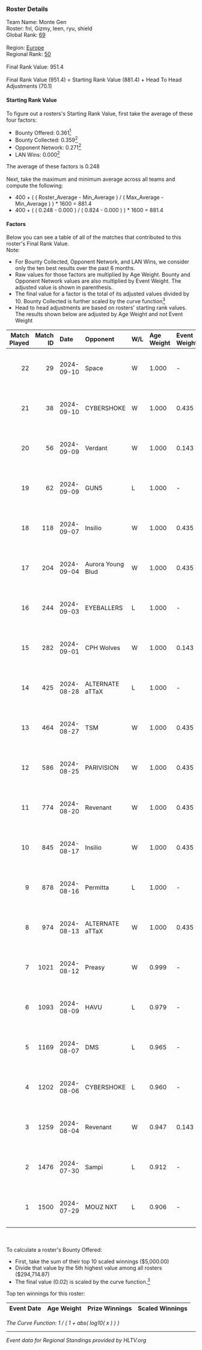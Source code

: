 ### Roster Details<br />
Team Name: Monte Gen<br />
Roster: fnl, Gizmy, leen, ryu, shield<br />
Global Rank: [69](../../standings_global_2024_09_11.md)<br />
<br />
Region: [Europe]( ../../standings_europe_2024_09_11.md)<br />
Regional Rank: [50]( ../../standings_europe_2024_09_11.md)<br />
<br />
Final Rank Value:  951.4<br />
<br />
Final Rank Value (951.4) = Starting Rank Value (881.4) + Head To Head Adjustments (70.1)<br />

#### Starting Rank Value<br />
To figure out a rosters's Starting Rank Value, first take the average of these four factors:<br />
- Bounty Offered: 0.361[<sup>1</sup>](#table2)
- Bounty Collected: 0.359[<sup>2</sup>](#table1)
- Opponent Network: 0.271[<sup>2</sup>](#table1)
- LAN Wins: 0.000[<sup>2</sup>](#table1)

The average of these factors is 0.248<br />
<br />
Next, take the maximum and minimum average across all teams and compute the following:<br />
- 400 + ( ( Roster_Average - Min_Average ) / ( Max_Average - Min_Average ) ) * 1600 = 881.4
- 400 + ( ( 0.248 - 0.000 ) / ( 0.824 - 0.000 ) ) * 1600 = 881.4


#### Factors<br />
Below you can see a table of all of the matches that contributed to this roster's Final Rank Value.<br />
Note:<br />

- For Bounty Collected, Opponent Network, and LAN Wins, we consider only the ten best results over the past 6 months.
- Raw values for those factors are multiplied by Age Weight. Bounty and Opponent Network values are also multiplied by Event Weight. The adjusted value is shown in parenthesis.
- The final value for a factor is the total of its adjusted values divided by 10. Bounty Collected is further scaled by the curve function[<sup>3</sup>](#curveFunction)
- Head to head adjustments are based on rosters' starting rank values. The results shown below are adjusted by Age Weight and not Event Weight
<span id="table1"></span><br />


| Match Played | Match ID | Date       | Opponent          | W/L | Age Weight | Event Weight | Bounty Collected | Opponent Network | LAN Wins  | H2H Adj. | Roster                         |
| -: | -: | :- | :- | :- | :- | :- | :- | :- | :- | -: | :- |
|           22 |       29 | 2024-09-10 | Space             | W   | 1.000      | -            | -                | -                | 0 (0.000) |     6.97 | fnl, Gizmy, leen, ryu, shield  |
|           21 |       38 | 2024-09-10 | CYBERSHOKE        | W   | 1.000      | 0.435        | 0.044 (0.019)    | 0.701 (0.305)    | 0 (0.000) |    18.21 | fnl, Gizmy, leen, ryu, shield  |
|           20 |       56 | 2024-09-09 | Verdant           | W   | 1.000      | 0.143        | 0.011 (0.002)    | -                | 0 (0.000) |     9.32 | fnl, Gizmy, leen, ryu, shield  |
|           19 |       62 | 2024-09-09 | GUN5              | L   | 1.000      | -            | -                | -                | -         |    -9.94 | fnl, Gizmy, leen, ryu, shield  |
|           18 |      118 | 2024-09-07 | Insilio           | W   | 1.000      | 0.435        | 0.023 (0.010)    | 0.706 (0.307)    | 0 (0.000) |    15.23 | fnl, Gizmy, leen, ryu, shield  |
|           17 |      204 | 2024-09-04 | Aurora Young Blud | W   | 1.000      | 0.435        | 0.019 (0.008)    | 0.690 (0.300)    | 0 (0.000) |    13.06 | fnl, Gizmy, leen, ryu, shield  |
|           16 |      244 | 2024-09-03 | EYEBALLERS        | L   | 1.000      | -            | -                | -                | -         |   -20.51 | fnl, Gizmy, leen, ryu, shield  |
|           15 |      282 | 2024-09-01 | CPH Wolves        | W   | 1.000      | 0.143        | -                | 0.570 (0.081)    | 0 (0.000) |    11.26 | fnl, Gizmy, leen, ryu, shield  |
|           14 |      425 | 2024-08-28 | ALTERNATE aTTaX   | L   | 1.000      | -            | -                | -                | -         |   -14.39 | fnl, Gizmy, leen, ryu, shield  |
|           13 |      464 | 2024-08-27 | TSM               | W   | 1.000      | 0.435        | 0.059 (0.025)    | 0.879 (0.382)    | 0 (0.000) |    22.47 | fnl, Gizmy, leen, ryu, shield  |
|           12 |      586 | 2024-08-25 | PARIVISION        | W   | 1.000      | 0.435        | 0.046 (0.020)    | 0.707 (0.307)    | 0 (0.000) |    25.12 | fnl, Gizmy, leen, ryu, shield  |
|           11 |      774 | 2024-08-20 | Revenant          | W   | 1.000      | 0.435        | 0.043 (0.019)    | 0.652 (0.283)    | 0 (0.000) |    18.88 | fnl, Gizmy, leen, ryu, shield  |
|           10 |      845 | 2024-08-17 | Insilio           | W   | 1.000      | 0.435        | 0.023 (0.010)    | 0.706 (0.307)    | 0 (0.000) |    17.80 | fnl, Gizmy, leen, ryu, shield  |
|            9 |      878 | 2024-08-16 | Permitta          | L   | 1.000      | -            | -                | -                | -         |   -13.41 | AiyvaN, fnl, leen, ryu, shield |
|            8 |      974 | 2024-08-13 | ALTERNATE aTTaX   | W   | 1.000      | 0.435        | 0.103 (0.045)    | 0.812 (0.353)    | -         |    16.85 | fnl, Gizmy, leen, ryu, shield  |
|            7 |     1021 | 2024-08-12 | Preasy            | W   | 0.999      | -            | -                | -                | -         |     9.89 | fnl, Gizmy, leen, ryu, shield  |
|            6 |     1093 | 2024-08-09 | HAVU              | L   | 0.979      | -            | -                | -                | -         |   -25.60 | fnl, Gizmy, leen, ryu, shield  |
|            5 |     1169 | 2024-08-07 | DMS               | L   | 0.965      | -            | -                | -                | -         |   -14.41 | fnl, Gizmy, leen, ryu, shield  |
|            4 |     1202 | 2024-08-06 | CYBERSHOKE        | L   | 0.960      | -            | -                | -                | -         |   -12.00 | fnl, Gizmy, leen, ryu, shield  |
|            3 |     1259 | 2024-08-04 | Revenant          | W   | 0.947      | 0.143        | 0.043 (0.006)    | 0.652 (0.088)    | -         |    16.11 | fnl, Gizmy, leen, ryu, shield  |
|            2 |     1476 | 2024-07-30 | Sampi             | L   | 0.912      | -            | -                | -                | -         |   -12.79 | fnl, Gizmy, leen, ryu, shield  |
|            1 |     1500 | 2024-07-29 | MOUZ NXT          | L   | 0.906      | -            | -                | -                | -         |    -8.05 | fnl, Gizmy, leen, ryu, shield  |

<br />
<span id="table2"></span><br />
To calculate a roster's Bounty Offered:<br />

- First, take the sum of their top 10 scaled winnings ($5,000.00)
- Divide that value by the 5th highest value among all rosters ($294,714.87)
- The final value (0.02) is scaled by the curve function.[<sup>3</sup>](#curveFunction)

Top ten winnings for this roster:<br />

| Event Date | Age Weight | Prize Winnings | Scaled Winnings |
| :- | -: | :- | :- |


<span id="curveFunction"></span>_The Curve Function: 1 / ( 1 + abs( log10( x ) ) )_<br />

---
_Event data for Regional Standings provided by HLTV.org_<br />
